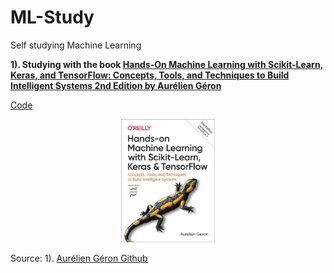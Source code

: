 # ML-Study
Self studying Machine Learning

**1). Studying with the book [Hands-On Machine Learning with Scikit-Learn, Keras, and TensorFlow: Concepts, Tools, and Techniques to Build Intelligent Systems 2nd Edition by Aurélien Géron](https://a.co/d/d13CIYJ)**

[Code](./hands_on_ml_book/)

<p align="center">
  <img src="img/hands_on_ml.jpg" alt="Hands-On Machine Learning with Scikit-Learn, Keras, and TensorFlow: Concepts, Tools, and Techniques to Build Intelligent Systems 2nd Edition by Aurélien Géron" style="width: 150px; height: auto;" />
</p>

Source: 1). [Aurélien Géron Github](https://github.com/ageron/handson-ml2)